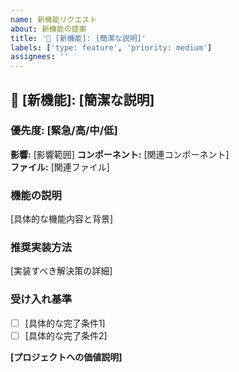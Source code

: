 ```yaml
---
name: 新機能リクエスト
about: 新機能の提案
title: '🎯 [新機能]: [簡潔な説明]'
labels: ['type: feature', 'priority: medium']
assignees: ''
---
```


## 🎯 [新機能]: [簡潔な説明]

### **優先度: [緊急/高/中/低]**

**影響:** [影響範囲]
**コンポーネント:** [関連コンポーネント]  
**ファイル:** [関連ファイル]

### 機能の説明

[具体的な機能内容と背景]

### 推奨実装方法

[実装すべき解決策の詳細]

### 受け入れ基準

- [ ] [具体的な完了条件1]
- [ ] [具体的な完了条件2]

**[プロジェクトへの価値説明]**
